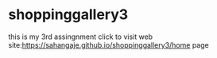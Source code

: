 # shoppinggallery3
this is my 3rd assingnment
click to visit web site:https://sahangaje.github.io/shoppinggallery3/home page
